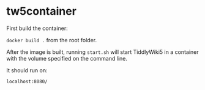 # tw5container

First build the container:

```docker build .``` from the root folder.

After the image is built, running ```start.sh``` will start TiddlyWiki5 in a container with the volume specified on the command line.

It should run on:

```localhost:8080/```


